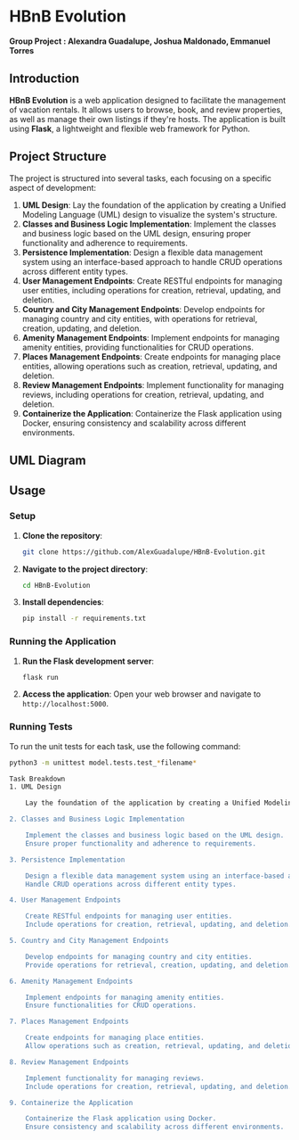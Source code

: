 # HBnB Evolution

**Group Project : Alexandra Guadalupe, Joshua Maldonado, Emmanuel Torres**

## Introduction

**HBnB Evolution** is a web application designed to facilitate the management of vacation rentals. It allows users to browse, book, and review properties, as well as manage their own listings if they're hosts. The application is built using **Flask**, a lightweight and flexible web framework for Python.

## Project Structure

The project is structured into several tasks, each focusing on a specific aspect of development:

1. **UML Design**: Lay the foundation of the application by creating a Unified Modeling Language (UML) design to visualize the system's structure.
2. **Classes and Business Logic Implementation**: Implement the classes and business logic based on the UML design, ensuring proper functionality and adherence to requirements.
3. **Persistence Implementation**: Design a flexible data management system using an interface-based approach to handle CRUD operations across different entity types.
4. **User Management Endpoints**: Create RESTful endpoints for managing user entities, including operations for creation, retrieval, updating, and deletion.
5. **Country and City Management Endpoints**: Develop endpoints for managing country and city entities, with operations for retrieval, creation, updating, and deletion.
6. **Amenity Management Endpoints**: Implement endpoints for managing amenity entities, providing functionalities for CRUD operations.
7. **Places Management Endpoints**: Create endpoints for managing place entities, allowing operations such as creation, retrieval, updating, and deletion.
8. **Review Management Endpoints**: Implement functionality for managing reviews, including operations for creation, retrieval, updating, and deletion.
9. **Containerize the Application**: Containerize the Flask application using Docker, ensuring consistency and scalability across different environments.

## UML Diagram


## Usage

### Setup

1. **Clone the repository**:
    ```bash
    git clone https://github.com/AlexGuadalupe/HBnB-Evolution.git
    ```

2. **Navigate to the project directory**:
    ```bash
    cd HBnB-Evolution
    ```

3. **Install dependencies**:
    ```bash
    pip install -r requirements.txt
    ```

### Running the Application

1. **Run the Flask development server**:
    ```bash
    flask run
    ```

2. **Access the application**:
    Open your web browser and navigate to `http://localhost:5000`.

### Running Tests

To run the unit tests for each task, use the following command:
```bash
python3 -m unittest model.tests.test_*filename*

Task Breakdown
1. UML Design

    Lay the foundation of the application by creating a Unified Modeling Language (UML) design to visualize the system's structure.

2. Classes and Business Logic Implementation

    Implement the classes and business logic based on the UML design.
    Ensure proper functionality and adherence to requirements.

3. Persistence Implementation

    Design a flexible data management system using an interface-based approach.
    Handle CRUD operations across different entity types.

4. User Management Endpoints

    Create RESTful endpoints for managing user entities.
    Include operations for creation, retrieval, updating, and deletion.

5. Country and City Management Endpoints

    Develop endpoints for managing country and city entities.
    Provide operations for retrieval, creation, updating, and deletion.

6. Amenity Management Endpoints

    Implement endpoints for managing amenity entities.
    Ensure functionalities for CRUD operations.

7. Places Management Endpoints

    Create endpoints for managing place entities.
    Allow operations such as creation, retrieval, updating, and deletion.

8. Review Management Endpoints

    Implement functionality for managing reviews.
    Include operations for creation, retrieval, updating, and deletion.

9. Containerize the Application

    Containerize the Flask application using Docker.
    Ensure consistency and scalability across different environments.
